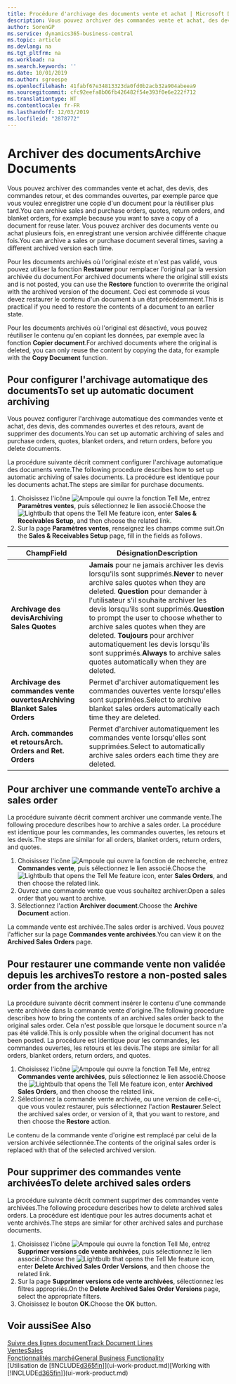 ```yaml
---
title: Procédure d'archivage des documents vente et achat | Microsoft Docs
description: Vous pouvez archiver des commandes vente et achat, des devis, des retours et des commandes ouvertes, et vous pouvez utiliser le document archivé pour recréer le document d'origine.
author: SorenGP
ms.service: dynamics365-business-central
ms.topic: article
ms.devlang: na
ms.tgt_pltfrm: na
ms.workload: na
ms.search.keywords: ''
ms.date: 10/01/2019
ms.author: sgroespe
ms.openlocfilehash: 41fabf67e34813323da0fd0b2acb32a904abeea9
ms.sourcegitcommit: cfc92eefa8b06fb426482f54e393f0e6e222f712
ms.translationtype: HT
ms.contentlocale: fr-FR
ms.lasthandoff: 12/03/2019
ms.locfileid: "2878772"
---
```

# <a name="archive-documents"></a><span data-ttu-id="18681-103">Archiver des documents</span><span class="sxs-lookup"><span data-stu-id="18681-103">Archive Documents</span></span>
<span data-ttu-id="18681-104">Vous pouvez archiver des commandes vente et achat, des devis, des commandes retour, et des commandes ouvertes, par exemple parce que vous voulez enregistrer une copie d'un document pour la réutiliser plus tard.</span><span class="sxs-lookup"><span data-stu-id="18681-104">You can archive sales and purchase orders, quotes, return orders, and blanket orders, for example because you want to save a copy of a document for reuse later.</span></span> <span data-ttu-id="18681-105">Vous pouvez archiver des documents vente ou achat plusieurs fois, en enregistrant une version archivée différente chaque fois.</span><span class="sxs-lookup"><span data-stu-id="18681-105">You can archive a sales or purchase document several times, saving a different archived version each time.</span></span>

<span data-ttu-id="18681-106">Pour les documents archivés où l'original existe et n'est pas validé, vous pouvez utiliser la fonction **Restaurer** pour remplacer l'original par la version archivée du document.</span><span class="sxs-lookup"><span data-stu-id="18681-106">For archived documents where the original still exists and is not posted, you can use the **Restore** function to overwrite the original with the archived version of the document.</span></span> <span data-ttu-id="18681-107">Ceci est commode si vous devez restaurer le contenu d'un document à un état précédemment.</span><span class="sxs-lookup"><span data-stu-id="18681-107">This is practical if you need to restore the contents of a document to an earlier state.</span></span>

<span data-ttu-id="18681-108">Pour les documents archivés où l'original est désactivé, vous pouvez réutiliser le contenu qu'en copiant les données, par exemple avec la fonction **Copier document**.</span><span class="sxs-lookup"><span data-stu-id="18681-108">For archived documents where the original is deleted, you can only reuse the content by copying the data, for example with the **Copy Document** function.</span></span>   

## <a name="to-set-up-automatic-document-archiving"></a><span data-ttu-id="18681-109">Pour configurer l'archivage automatique des documents</span><span class="sxs-lookup"><span data-stu-id="18681-109">To set up automatic document archiving</span></span>  
<span data-ttu-id="18681-110">Vous pouvez configurer l'archivage automatique des commandes vente et achat, des devis, des commandes ouvertes et des retours, avant de supprimer des documents.</span><span class="sxs-lookup"><span data-stu-id="18681-110">You can set up automatic archiving of sales and purchase orders, quotes, blanket orders, and return orders, before you delete documents.</span></span>

<span data-ttu-id="18681-111">La procédure suivante décrit comment configurer l'archivage automatique des documents vente.</span><span class="sxs-lookup"><span data-stu-id="18681-111">The following procedure describes how to set up automatic archiving of sales documents.</span></span> <span data-ttu-id="18681-112">La procédure est identique pour les documents achat.</span><span class="sxs-lookup"><span data-stu-id="18681-112">The steps are similar for purchase documents.</span></span>
1.  <span data-ttu-id="18681-113">Choisissez l'icône ![Ampoule qui ouvre la fonction Tell Me](media/ui-search/search_small.png "Dites-moi ce que vous voulez faire"), entrez **Paramètres ventes**, puis sélectionnez le lien associé.</span><span class="sxs-lookup"><span data-stu-id="18681-113">Choose the ![Lightbulb that opens the Tell Me feature](media/ui-search/search_small.png "Tell me what you want to do") icon, enter **Sales & Receivables Setup**, and then choose the related link.</span></span>
2. <span data-ttu-id="18681-114">Sur la page **Paramètres ventes**, renseignez les champs comme suit.</span><span class="sxs-lookup"><span data-stu-id="18681-114">On the **Sales & Receivables Setup** page, fill in the fields as follows.</span></span>

|<span data-ttu-id="18681-115">Champ</span><span class="sxs-lookup"><span data-stu-id="18681-115">Field</span></span>|<span data-ttu-id="18681-116">Désignation</span><span class="sxs-lookup"><span data-stu-id="18681-116">Description</span></span>|
|-----|-----------|
|<span data-ttu-id="18681-117">**Archivage des devis**</span><span class="sxs-lookup"><span data-stu-id="18681-117">**Archiving Sales Quotes**</span></span>|<span data-ttu-id="18681-118">**Jamais** pour ne jamais archiver les devis lorsqu'ils sont supprimés.</span><span class="sxs-lookup"><span data-stu-id="18681-118">**Never** to never archive sales quotes when they are deleted.</span></span> <span data-ttu-id="18681-119">**Question** pour demander à l'utilisateur s'il souhaite archiver les devis lorsqu'ils sont supprimés.</span><span class="sxs-lookup"><span data-stu-id="18681-119">**Question** to prompt the user to choose whether to archive sales quotes when they are deleted.</span></span> <span data-ttu-id="18681-120">**Toujours** pour archiver automatiquement les devis lorsqu'ils sont supprimés.</span><span class="sxs-lookup"><span data-stu-id="18681-120">**Always** to archive sales quotes automatically when they are deleted.</span></span>|
|<span data-ttu-id="18681-121">**Archivage des commandes vente ouvertes**</span><span class="sxs-lookup"><span data-stu-id="18681-121">**Archiving Blanket Sales Orders**</span></span>|<span data-ttu-id="18681-122">Permet d'archiver automatiquement les commandes ouvertes vente lorsqu'elles sont supprimées.</span><span class="sxs-lookup"><span data-stu-id="18681-122">Select to archive blanket sales orders automatically each time they are deleted.</span></span>|
|<span data-ttu-id="18681-123">**Arch. commandes et retours**</span><span class="sxs-lookup"><span data-stu-id="18681-123">**Arch. Orders and Ret. Orders**</span></span>|<span data-ttu-id="18681-124">Permet d'archiver automatiquement les commandes vente lorsqu'elles sont supprimées.</span><span class="sxs-lookup"><span data-stu-id="18681-124">Select to automatically archive sales orders each time they are deleted.</span></span>|

## <a name="to-archive-a-sales-order"></a><span data-ttu-id="18681-125">Pour archiver une commande vente</span><span class="sxs-lookup"><span data-stu-id="18681-125">To archive a sales order</span></span>
<span data-ttu-id="18681-126">La procédure suivante décrit comment archiver une commande vente.</span><span class="sxs-lookup"><span data-stu-id="18681-126">The following procedure describes how to archive a sales order.</span></span> <span data-ttu-id="18681-127">La procédure est identique pour les commandes, les commandes ouvertes, les retours et les devis.</span><span class="sxs-lookup"><span data-stu-id="18681-127">The steps are similar for all orders, blanket orders, return orders, and quotes.</span></span>

1.  <span data-ttu-id="18681-128">Choisissez l'icône ![Ampoule qui ouvre la fonction de recherche](media/ui-search/search_small.png "Dites-moi ce que vous voulez faire"), entrez **Commandes vente**, puis sélectionnez le lien associé.</span><span class="sxs-lookup"><span data-stu-id="18681-128">Choose the ![Lightbulb that opens the Tell Me feature](media/ui-search/search_small.png "Tell me what you want to do") icon, enter **Sales Orders**, and then choose the related link.</span></span>  
2.  <span data-ttu-id="18681-129">Ouvrez une commande vente que vous souhaitez archiver.</span><span class="sxs-lookup"><span data-stu-id="18681-129">Open a sales order that you want to archive.</span></span>  
3.  <span data-ttu-id="18681-130">Sélectionnez l'action **Archiver document**.</span><span class="sxs-lookup"><span data-stu-id="18681-130">Choose the **Archive Document** action.</span></span>

<span data-ttu-id="18681-131">La commande vente est archivée.</span><span class="sxs-lookup"><span data-stu-id="18681-131">The sales order is archived.</span></span> <span data-ttu-id="18681-132">Vous pouvez l'afficher sur la page **Commandes vente archivées**.</span><span class="sxs-lookup"><span data-stu-id="18681-132">You can view it on the **Archived Sales Orders** page.</span></span>

## <a name="to-restore-a-non-posted-sales-order-from-the-archive"></a><span data-ttu-id="18681-133">Pour restaurer une commande vente non validée depuis les archives</span><span class="sxs-lookup"><span data-stu-id="18681-133">To restore a non-posted sales order from the archive</span></span>
<span data-ttu-id="18681-134">La procédure suivante décrit comment insérer le contenu d'une commande vente archivée dans la commande vente d'origine.</span><span class="sxs-lookup"><span data-stu-id="18681-134">The following procedure describes how to bring the contents of an archived sales order back to the original sales order.</span></span> <span data-ttu-id="18681-135">Cela n'est possible que lorsque le document source n'a pas été validé.</span><span class="sxs-lookup"><span data-stu-id="18681-135">This is only possible when the original document has not been posted.</span></span> <span data-ttu-id="18681-136">La procédure est identique pour les commandes, les commandes ouvertes, les retours et les devis.</span><span class="sxs-lookup"><span data-stu-id="18681-136">The steps are similar for all orders, blanket orders, return orders, and quotes.</span></span>

1. <span data-ttu-id="18681-137">Choisissez l'icône ![Ampoule qui ouvre la fonction Tell Me](media/ui-search/search_small.png "Dites-moi ce que vous voulez faire"), entrez **Commandes vente archivées**, puis sélectionnez le lien associé.</span><span class="sxs-lookup"><span data-stu-id="18681-137">Choose the ![Lightbulb that opens the Tell Me feature](media/ui-search/search_small.png "Tell me what you want to do") icon, enter **Archived Sales Orders**, and then choose the related link.</span></span>
2. <span data-ttu-id="18681-138">Sélectionnez la commande vente archivée, ou une version de celle-ci, que vous voulez restaurer, puis sélectionnez l'action **Restaurer**.</span><span class="sxs-lookup"><span data-stu-id="18681-138">Select the archived sales order, or version of it, that you want to restore, and then choose the **Restore** action.</span></span>  

<span data-ttu-id="18681-139">Le contenu de la commande vente d'origine est remplacé par celui de la version archivée sélectionnée.</span><span class="sxs-lookup"><span data-stu-id="18681-139">The contents of the original sales order is replaced with that of the selected archived version.</span></span>

## <a name="to-delete-archived-sales-orders"></a><span data-ttu-id="18681-140">Pour supprimer des commandes vente archivées</span><span class="sxs-lookup"><span data-stu-id="18681-140">To delete archived sales orders</span></span>
<span data-ttu-id="18681-141">La procédure suivante décrit comment supprimer des commandes vente archivées.</span><span class="sxs-lookup"><span data-stu-id="18681-141">The following procedure describes how to delete archived sales orders.</span></span> <span data-ttu-id="18681-142">La procédure est identique pour les autres documents achat et vente archivés.</span><span class="sxs-lookup"><span data-stu-id="18681-142">The steps are similar for other archived sales and purchase documents.</span></span>

1.  <span data-ttu-id="18681-143">Choisissez l'icône ![Ampoule qui ouvre la fonction Tell Me](media/ui-search/search_small.png "Dites-moi ce que vous voulez faire"), entrez **Supprimer versions cde vente archivées**, puis sélectionnez le lien associé.</span><span class="sxs-lookup"><span data-stu-id="18681-143">Choose the ![Lightbulb that opens the Tell Me feature](media/ui-search/search_small.png "Tell me what you want to do") icon, enter **Delete Archived Sales Order Versions**, and then choose the related link.</span></span>  
2.  <span data-ttu-id="18681-144">Sur la page **Supprimer versions cde vente archivées**, sélectionnez les filtres appropriés.</span><span class="sxs-lookup"><span data-stu-id="18681-144">On the **Delete Archived Sales Order Versions** page, select the appropriate filters.</span></span>  
3.  <span data-ttu-id="18681-145">Choisissez le bouton **OK**.</span><span class="sxs-lookup"><span data-stu-id="18681-145">Choose the **OK** button.</span></span>

## <a name="see-also"></a><span data-ttu-id="18681-146">Voir aussi</span><span class="sxs-lookup"><span data-stu-id="18681-146">See Also</span></span>
[<span data-ttu-id="18681-147">Suivre des lignes document</span><span class="sxs-lookup"><span data-stu-id="18681-147">Track Document Lines</span></span>](across-how-to-track-document-lines.md)  
[<span data-ttu-id="18681-148">Ventes</span><span class="sxs-lookup"><span data-stu-id="18681-148">Sales</span></span>](sales-manage-sales.md)  
[<span data-ttu-id="18681-149">Fonctionnalités marché</span><span class="sxs-lookup"><span data-stu-id="18681-149">General Business Functionality</span></span>](ui-across-business-areas.md)  
<span data-ttu-id="18681-150">[Utilisation de [!INCLUDE[d365fin](includes/d365fin_md.md)]](ui-work-product.md)</span><span class="sxs-lookup"><span data-stu-id="18681-150">[Working with [!INCLUDE[d365fin](includes/d365fin_md.md)]](ui-work-product.md)</span></span>
